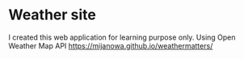 # Weather site
 I created this web application for learning purpose only.
 Using Open Weather Map API https://mijanowa.github.io/weathermatters/
